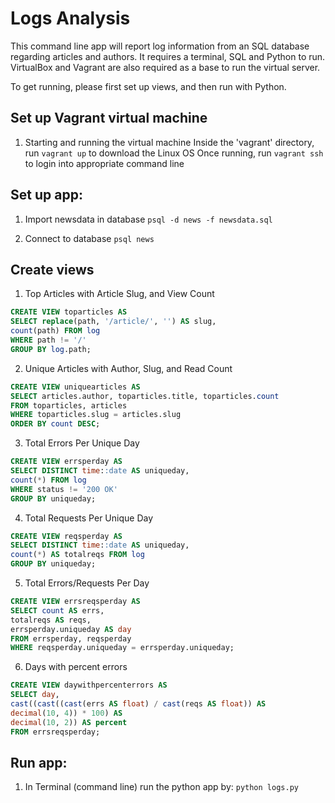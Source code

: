 # Logs Analysis

This command line app will report log information from an SQL database regarding articles and authors. It requires a terminal, SQL and Python to run. VirtualBox and Vagrant are also required as a base to run the virtual server.

To get running, please first set up views, and then run with Python.

## Set up Vagrant virtual machine

  1. Starting and running the virtual machine
    Inside the 'vagrant' directory, run `vagrant up` to download the Linux OS
    Once running, run `vagrant ssh` to login into appropriate command line

## Set up app:

  1. Import newsdata in database
    `psql -d news -f newsdata.sql`

  2. Connect to database
    `psql news`

## Create views
  1. Top Articles with Article Slug, and View Count

  ```sql
  CREATE VIEW toparticles AS
  SELECT replace(path, '/article/', '') AS slug,
  count(path) FROM log
  WHERE path != '/'
  GROUP BY log.path;
  ```

  2. Unique Articles with Author, Slug, and Read Count
  ```sql
  CREATE VIEW uniquearticles AS
  SELECT articles.author, toparticles.title, toparticles.count
  FROM toparticles, articles
  WHERE toparticles.slug = articles.slug
  ORDER BY count DESC;
  ```

  3. Total Errors Per Unique Day
  ```sql
  CREATE VIEW errsperday AS
  SELECT DISTINCT time::date AS uniqueday,
  count(*) FROM log
  WHERE status != '200 OK'
  GROUP BY uniqueday;
  ```

  4. Total Requests Per Unique Day
  ```sql
  CREATE VIEW reqsperday AS
  SELECT DISTINCT time::date AS uniqueday,
  count(*) AS totalreqs FROM log
  GROUP BY uniqueday;
  ```

  5. Total Errors/Requests Per Day
  ```sql
  CREATE VIEW errsreqsperday AS
  SELECT count AS errs,
  totalreqs AS reqs,
  errsperday.uniqueday AS day
  FROM errsperday, reqsperday
  WHERE reqsperday.uniqueday = errsperday.uniqueday;
  ```

  6. Days with percent errors
  ```sql
  CREATE VIEW daywithpercenterrors AS
  SELECT day,
  cast((cast((cast(errs AS float) / cast(reqs AS float)) AS
  decimal(10, 4)) * 100) AS
  decimal(10, 2)) AS percent
  FROM errsreqsperday;
  ```

## Run app:

  1. In Terminal (command line) run the python app by:
      `python logs.py`
